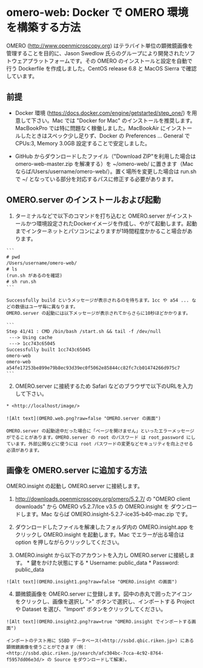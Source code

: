 # omero-web: Docker で OMERO 環境を構築する方法

OMERO (<http://www.openmicroscopy.org>) はテラバイト単位の顕微鏡画像を管理することを目的に、Jason Swedlow 氏らのグループにより開発されたソフトウェアプラットフォームです。その OMERO のインストールと設定を自動で行う Dockerfile を作成しました。CentOS release 6.8 と MacOS Sierra で確認しています。

## 前提

* Docker 環境 (<https://docs.docker.com/engine/getstarted/step_one/>) を用意して下さい。Mac では "Docker for Mac" のインストールを推奨します。MacBookPro では特に問題なく稼働しました。MacBookAir にインストールしたときはスペック少し足りず、Docker の Preferences ... General で CPUs:3, Memory 3.0GB 設定することで安定しました。
  
* GitHub からダウンロードしたファイル（"Download ZIP"を利用した場合は omero-web-master.zip を解凍する）を ~/omero-web/ に置きます（Mac ならば/Users/username/omero-web/）。置く場所を変更した場合は run.sh で ~/ となっている部分を対応するパスに修正する必要があります。

## OMERO.server のインストールおよび起動

  1. ターミナルなどで以下のコマンドを打ち込むと OMERO.server がインストールかつ環境設定されたDockerイメージを作成し、やがて起動します。起動までインターネットとパソコンによりますが1時間程度かかること場合があります。
  
    ```
    # pwd
    /Users/username/omero-web/
    # ls
    (run.sh があるのを確認)
    # sh run.sh
    ```
    
    Successfully build というメッセージが表示されるのを待ちます。1cc や a54 ... などの数値はユーザ毎に異なります。
    OMERO.server の起動には以下メッセージが表示されてからさらに10秒ほどかかります。
    
    ```
    Step 41/41 : CMD /bin/bash /start.sh && tail -f /dev/null
     ---> Using cache
     ---> 1cc743c65045
    Successfully built 1cc743c65045
    omero-web
    omero-web
    a54fe17253be899e79b8ec93d39ec0f5062e85844cc82fc7cb01474266d975c7
    ```
    
  2. OMERO.server に接続するため Safari などのブラウザで以下のURLを入力して下さい。 
  
    * <http://localhost/image/>
    
    ![Alt text](OMERO.web.png?raw=false "OMERO.server の画面")
    
    OMERO.server の起動途中だった場合に「ページを開けません」といったエラーメッセージがでることがあります。OMERO.server の root のパスワード は root_password にしています。外部公開などに使うには root パスワードの変更などセキュリティを向上させる必須があります。

## 画像を OMERO.server に追加する方法

OMERO.insight の起動し OMERO.server に接続します。

  1. <http://downloads.openmicroscopy.org/omero/5.2.7/> の "OMERO client downloads" から OMERO v5.2.7/Ice v3.5 の OMERO.insight を ダウンロードします。Mac ならば OMERO.insight-5.2.7-ice35-b40-mac.zip です。
    
  2. ダウンロードしたファイルを解凍したフォルダ内の OMERO.insight.app をクリックし OMERO.insight を起動します。Mac でエラーが出る場合は option を押しながらクリックしてください。
  
  3. OMERO.insight から以下のアカウントを入力し OMERO.server に接続します。
    * 鍵をかけた状態にする
    * Username: public_data
    * Password: public_data

    ![Alt text](OMERO.insight1.png?raw=false "OMERO.insight の画面")
    
  4. 顕微鏡画像を OMERO.server に登録します。図中の赤丸で囲ったアイコンをクリックし、画像を選択し ">" ボタンで選択し、インポートする Project や Dataset を選び、"Import" ボタンをクリックしてください。
    
    ![Alt text](OMERO.insight2.png?raw=true "OMERO.insight でインポートする画面")
    
    インポートのテスト用に SSBD データベース(<http://ssbd.qbic.riken.jp>) にある顕微鏡画像を使うことができます（例：<http://ssbd.qbic.riken.jp/search/afc304bc-7cca-4c92-8764-f5957dd06e3d/> の Source をダウンロードして解凍）。
